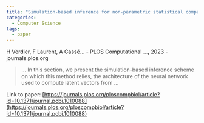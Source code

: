 ```yaml
---
title: "Simulation-based inference for non-parametric statistical comparison of biomolecule dynamics"
categories:
  - Computer Science
tags:
  - paper
---
```

H Verdier, F Laurent, A Cassé… - PLOS Computational …, 2023 - journals.plos.org



>… In this section, we present the simulation-based inference scheme on which this method relies, the architecture of the neural network used to compute latent vectors from …

Link to paper: [https://journals.plos.org/ploscompbiol/article?id=10.1371/journal.pcbi.1010088](https://journals.plos.org/ploscompbiol/article?id=10.1371/journal.pcbi.1010088)
